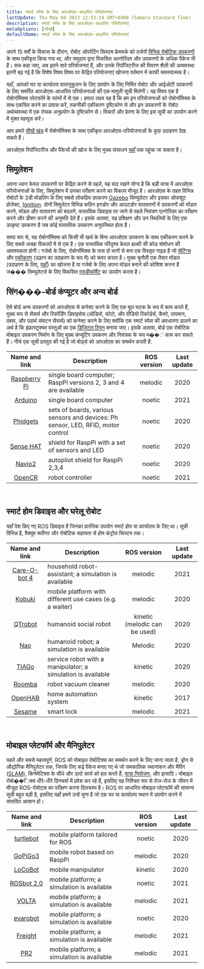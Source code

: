 ```yaml
---
title: स्मार्ट स्पेस के लिए आरओएस-आधारित परियोजनाएं
lastUpdate: Thu May 04 2023 12:53:19 GMT+0400 (Samara Standard Time)
description: स्मार्ट स्पेस के लिए आरओएस-आधारित परियोजनाएं
metaOptions: [सीखें]
defaultName: स्मार्ट स्पेस के लिए आरओएस-आधारित परियोजनाएं
---
```


अपने 15 वर्षों के विकास के दौरान, रोबोट ऑपरेटिंग सिस्टम फ्रेमवर्क को दर्जनों [विभिन्न रोबोटिक उपकरणों](https://robots.ros.org/) के साथ एकीकृत किया गया था, और समुदाय द्वारा विकसित अल्गोरिदम और उपकरणों के अधिक पैकेज भी हैं। सच कहा जाए, अब इतने सारे परियोजनाएं हैं, और उनके रिपॉजिटरीज की विवरण शैली की अव्यवस्था इतनी बढ़ गई है कि विशेष विषय विषय पर केंद्रित परियोजनाएं खोजना वर्तमान में काफी समस्यात्मक है। 

यहाँ, आपको घर या कार्यालय वातानुकूलन के लिए उपयोग के लिए निर्मित रोबोट और आईओटी उपकरणों के लिए समर्पित आरओएस-आधारित परियोजनाओं की एक मामूली सूची मिलेगी। यह विषय एक है रोबोनॉमिक्स प्लेटफॉर्म के स्तंभों में से एक। हमारा लक्ष्य यह है कि हम इन परियोजनाओं को रोबोनॉमिक्स के साथ एकत्रित करने का प्रयास करें, तकनीकी एकीकरण दृष्टिकोण से और इन उपकरणों के रोबोट अर्थव्यवस्था में एक रोचक अनुप्रयोग के दृष्टिकोण से। विचारों और प्रेरणा के लिए इस सूची का उपयोग करने में मुक्त महसूस करें।

आप हमारे [सीखें खंड](/learn) में रोबोनॉमिक्स के साथ एकीकृत आरओएस-परियोजनाओं के कुछ उदाहरण देख सकते हैं।

<!-- As of right now (**April 2021**), Robonomics is oriented towards ROS **Melodic** and **Noetic** versions. Older versions can also work, but there may be additional integration work needed. In the future, support for ROS version 2 will be added. -->

आरओएस रिपॉजिटरीज और पैकेजों की खोज के लिए मुख्य संसाधन [यहाँ](https://index.ros.org/) तक पहुंचा जा सकता है।

## सिमुलेशन

अपना ध्यान केवल उपकरणों पर केंद्रित करने से पहले, यह याद रखने योग्य है कि बड़ी मात्रा में आरओएस परियोजनाओं के लिए, सिमुलेशन में उनका परीक्षण करने का विकल्प मौजूद है। आरओएस के तहत विभिन्न रोबोटों के 3डी मॉडलिंग के लिए सबसे लोकप्रिय उपकरण [Gazebo](http://gazebosim.org/) सिम्युलेटर और इसका ऑफशूट प्रोजेक्ट, [Ignition](https://index.ros.org/r/ros_ign/). दोनों सिमुलेटर विभिन्न कठिन इनडोर और आउटडोर वातावरणों में उपकरणों को मॉडल करने, मॉडल और वातावरण को बदलने, वास्तविक डिवाइस पर जाने से पहले नियंत्रण एल्गोरिदम का परीक्षण करने और डीबग करने की अनुमति देते हैं। इसके अलावा, यह प्रशिक्षण और उन स्थितियों के लिए एक उत्कृष्ट उपकरण है जब कोई वास्तविक उपकरण अनुपस्थित होता है।

समग्र रूप से, यह रोबोनॉमिक्स को किसी भी खर्च के बिना आरओएस उपकरण के साथ एकीकरण करने के लिए सबसे अच्छा विकल्पों में से एक है। एक वास्तविक परिदृश्य केवल हल्की सी कोड संशोधन की आवश्यकता होगी। गजेबो के लिए, रोबोनॉमिक्स के पास दो भागों से बना एक विस्तृत गाइड है जो [सेटिंग्स](https://wiki.robonomics.network/docs/en/connect-any-ros-compatible-robot-under-robonomics-parachain-control-1/) और [एकीकरण](https://wiki.robonomics.network/docs/en/connect-any-ros-compatible-robot-under-robonomics-parachain-control-2/) (उड़ान का उदाहरण के रूप में) को कवर करता है। मुख्य चुनौती एक तैयार मॉडल (उदाहरण के लिए, [यहाँ](https://github.com/osrf/gazebo_models)) का खोजना है या गजेबो के लिए अपना मॉडल बनाने की कोशिश करना है ज��� सिम्युलेटर्स के लिए विकसित [एसडीफॉर्मेट](http://sdformat.org/) का उपयोग करता है। 

## सिंग���-बोर्ड कंप्यूटर और अन्य बोर्ड

ऐसे बोर्ड अन्य उपकरणों को आरओएस से कनेक्ट करने के लिए एक मूल घटक के रूप में काम करते हैं, मुख्य रूप से सेंसर्स और रिकॉर्डिंग डिवाइसेस (ऑडियो, फोटो, और वीडियो रिकॉर्डर्स, कैमरे, तापमान, दबाव, और पदार्थ संघटन सेंसर्स) को कनेक्ट करने के लिए क्योंकि एक स्मार्ट स्पेस की अवधारणा ढालने का अर्थ है कि इंफ्रास्ट्रक्चर वस्तुओं का एक [डिजिटल ट्विन](https://gateway.pinata.cloud/ipfs/QmNNdLG3vuTsJtZtNByWaDTKRYPcBZSZcsJ1FY6rTYCixQ/Robonomics_keypoint_March_2021.pdf) बनाया जाए। इसके अलावा, बोर्ड एक रोबोटिक मोबाइल उपकरण निर्माण के लिए मुख्य कंप्यूटिंग उपकरण और नियंत्रक के रूप म��ं काम कर सकते हैं। नीचे एक सूची प्रस्तुत की गई है जो बोर्ड्स को आरओएस का समर्थन करती हैं:

| Name and link                                                                                         |                                    Description                                  | ROS version | Last update |
|:-----------------------------------------------------------------------------------------------------:|---------------------------------------------------------------------------------|:-----------:|:-----------:|
|  [Raspberry Pi](http://wiki.ros.org/ROSberryPi/Installing%20ROS%20Melodic%20on%20the%20Raspberry%20Pi)| single board computer; RaspPi versions 2, 3 and 4 are available                 |   melodic   |     2020    |
|    [Arduino](http://wiki.ros.org/rosserial_arduino)                                                   | single board computer                                                           |    noetic   |     2021    |
|    [Phidgets](http://wiki.ros.org/phidgets)                                                           | sets of boards, various sensors and devices: Ph sensor, LED, RFID, motor control|    noetic   |     2020    |
|   [Sense HAT](https://wiki.ros.org/sensehat_ros)                                                      | shield for RaspPi with a set of sensors and LED                                 |    noetic   |     2020    |
|     [Navio2](https://navio2.emlid.com/)                                                               | autopliot shield for RaspPi 2,3,4                                               |    noetic   |     2020    |
|     [OpenCR](http://wiki.ros.org/opencr)                                                              | robot controller                                                                |    noetic   |     2021    |

<br/>

## स्मार्ट होम डिवाइस और घरेलू रोबोट

यहाँ पेश किए गए ROS डिवाइस हैं जिनका प्रारंभिक उपयोग स्मार्ट होम या कार्यालय के लिए था। सूची विभिन्न है, वैक्यूम क्लीनर और रोबोटिक सहायता से होम कंट्रोल सिस्टम तक।

| Name and link                                             | Description                                                 |          ROS version          | Last update |
|:---------------------------------------------------------:|-------------------------------------------------------------|:-----------------------------:|:-----------:|
|  [Care-O-bot 4](http://wiki.ros.org/care-o-bot)           | household robot-assistant; a simulation is available        |            melodic            |     2021    |
|     [Kobuki](http://wiki.ros.org/kobuki)                  | mobile platform with different use cases (e.g. a waiter)    |            melodic            |     2020    |
|    [QTrobot](http://wiki.ros.org/Robots/qtrobot)          | humanoid social robot                                       | kinetic (melodic can be used) |     2020    |
|      [Nao](http://wiki.ros.org/nao)                       | humanoid robot; a simulation is available                   |            Melodic            |     2020    |
|     [TIAGo](http://wiki.ros.org/Robots/TIAGo)             | service robot with a manipulator; a simulation is available |            kinetic            |     2020    |
|     [Roomba](https://github.com/AutonomyLab/create_robot) | robot vacuum cleaner                                        |            melodic            |     2020    |
|    [OpenHAB](http://wiki.ros.org/iot_bridge)              | home automation system                                      |            kinetic            |     2017    |
|     [Sesame](https://index.ros.org/p/sesame_ros/)         | smart lock                                                  |            melodic            |     2021    |

<br/>

## मोबाइल प्लेटफॉर्म और मैनिपुलेटर

पहले और सबसे महत्वपूर्ण, ROS को मोबाइल रोबोटिक्स का समर्थन करने के लिए जाना जाता है, ड्रोन से औद्योगिक मैनिपुलेटर तक, जिनके लिए कई पैकेज बनाए गए थे जो समकालिक स्थानांकन और मैपिंग ([SLAM](http://wiki.ros.org/rtabmap_ros)), किनेमेटिक्स के सीधे और उल्टे कार्य को हल करते हैं, [यात्रा नियोजन](https://moveit.ros.org/), और इत्यादि। मोबाइल रोबो��िक्स धीरे-धीरे दिनचर्या में प्रवेश कर रहे हैं, इसलिए यह निश्चित रूप से रोज-रोज के जीवन में मौजूदा ROS-रोबोट्स का परीक्षण करना दिलचस्प है। ROS पर आधारित मोबाइल प्लेटफॉर्म की सामान्य सूची बहुत बड़ी है, इसलिए यहाँ हमने उन्हें चुना है जो एक घर या कार्यालय स्थान में उपयोग करने में संभावित आसान हों। 

| Name and link                                             | Description                                | ROS version | Last update |
|:---------------------------------------------------------:|--------------------------------------------|:-----------:|:-----------:|
|   [turtlebot](http://wiki.ros.org/turtlebot3)             | mobile platform tailored for ROS           |    noetic   |     2020    |
|    [GoPiGo3](http://wiki.ros.org/Robots/gopigo3)          | mobile robot based on RaspPi               |   melodic   |     2020    |
|    [LoCoBot](http://wiki.ros.org/locobot)                 | mobile manipulator                         |   kinetic   |     2020    |
|   [ROSbot 2.0](http://wiki.ros.org/Robots/ROSbot-2.0)     | mobile platform; a simulation is available |    noetic   |     2021    |
|     [VOLTA](http://wiki.ros.org/Robots/Volta)             | mobile platform; a simulation is available |   melodic   |     2021    |
|    [evarobot](http://wiki.ros.org/Robots/evarobot)        | mobile platform; a simulation is available |    noetic   |     2020    |
|    [Freight](http://wiki.ros.org/Robots/freight)          | mobile platform; a simulation is available |   melodic   |     2021    |
|      [PR2](http://wiki.ros.org/Robots/PR2)                | mobile platform; a simulation is available |   melodic   |     2021    |